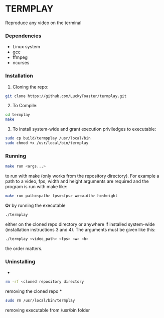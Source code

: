 # TERMPLAY
Reproduce any video on the terminal

### Dependencies
* Linux system
* gcc
* ffmpeg
* ncurses
  
### Installation 
1. Cloning the repo:
```bash
git clone https://github.com/LuckyToaster/termplay.git
```
2. To Compile:
```bash
cd termplay
make
``` 
3. To install system-wide and grant execution priviledges to executable:
```bash
sudo cp build/termpplay /usr/local/bin
sudo chmod +x /usr/local/bin/termplay
```

### Running
```bash
make run <args...>
```
to run with make (only works from the repository directory). For example a path to a video, fps, width and height arguments are required and the program is run with make like: 
```bash
make run path=<path> fps=<fps> w=<width> h=<height
```
__Or__ by running the executable 
```bash
./termplay
```
either on the cloned repo directory or anywhere if installed system-wide (installation instructions 3 and 4). The arguments must be given like this: 
```bash
./termplay <video_path> <fps> <w> <h>
```
the order matters.

### Uninstalling
*
```bash 
rm -rf <cloned repository directory
```
removing the cloned repo
*
```bash 
sudo rm /usr/local/bin/termplay
```
removing executable from /usr/bin folder
